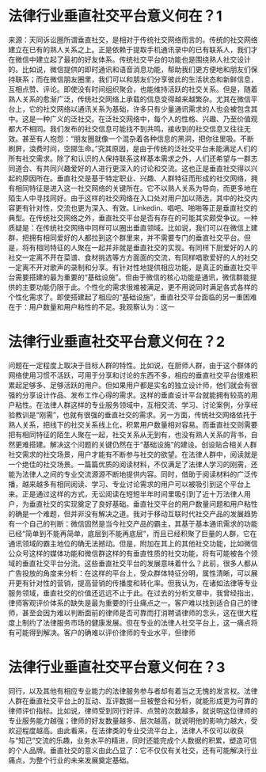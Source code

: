 # 法律行业垂直社交平台意义何在？1

来源：天同诉讼圈所谓垂直社交，是相对于传统社交网络而言的。传统的社交网络建立在已有的熟人关系之上。正是依赖于提取手机通讯录中的已有联系人，我们才在微信中建立起了最初的好友体系。传统社交平台的功能也是围绕熟人社交设计的。比如说，微信提供的即时通讯和语音消息功能，帮助我们更方便地和朋友们保持联系；而在微信朋友圈里，我们可以和朋友们分享彼此的生活状态和新鲜信息，互相点赞、评论。即使没有时间组织聚会，也能维持活跃的社交关系。但是，随着熟人关系的愈渐广泛，传统社交网络上承载的信息变得越来越繁杂。尤其在微信平台上，它的社交网络以通讯关系为基础，许多只有少量通讯需求的人也会被包含其中。这是一种广义的泛社交。在泛社交网络中，每个人的性格、兴趣、乃至价值观都大不相同。我们发布的社交信息可能找不到共鸣，接收到的社交信息又往往无效。甚至有人抱怨：“朋友圈就像一个混杂着各种信息的黑洞，把你往里吸。不断刷屏，浪费时间，空掷生命。”究其原因，是由于传统的泛社交平台未能满足人们的所有社交需求。除了和认识的人保持联系这样基本需求之外，人们还希望与一群志同道合、有共同兴趣爱好的人进行更深入的讨论和交流。这也正是垂直社交得以兴起的原因所在。垂直社交是基于特定职业、兴趣、人群特征而形成的社交网络，拥有相同特征是进入这一社交网络的关键所在。它不以熟人关系为导向，而更多地在陌生人中寻找同好。由于这样的社交网络在入口处对用户加以筛选，其中的社交内容更有针对性，交流也更为深入、有效。Linkedin、唱吧、啪啪等正是垂直社交的典型。在传统社交网络之外，垂直社交平台是否有存在的可能其实颇受争议。一种质疑是：在传统社交网络中同样可以圈出垂直领域。比如说，我们可以在微信上建群，把拥有相同爱好的人都拉到这个群里来，并不需要专门的垂直社交平台。但是，将有相同特征的人聚在一起并非就是垂直社交的实现。有同样下厨爱好的人的社交一定离不开在菜谱、食材挑选等方方面面的交流，有同样唱歌爱好的人的社交一定离不开对歌声的录制和分享。有针对性地提供相应功能，是真正的垂直社交平台需要搭建的最为重要的“基础设施”。但由于微信的核心功能是通讯，微信群能提供的主要功能仍限于此。个性化的需求很难被满足，更不用说同时满足各式各样的个性化需求了。即使搭建起了相应的“基础设施”，垂直社交平台面临的另一重困难在于：用户数量和用户粘性的不足。我观察认为：这一

# 法律行业垂直社交平台意义何在？2

问题在一定程度上取决于目标人群的特性。比如说，在厨师人群，由于这个群体的网络使用习惯不活跃，可用于分享和讨论的东西不多，相应的垂直社交平台很难积累起足够多、足够活跃的用户。但如果用户都是实名的独立设计师，他们就会有很强的分享设计作品、发布工作心得的需求。这样的垂直设计平台就能拥有较高的用户粘性。在法律人群这样的专业服务领域中，互相交流、学习、讨论案例，分享经验教训是“刚需”，也就有很强的垂直社交的需求。另一方面，传统社交网络依托于熟人关系，把线下的社交关系线上化，积累用户数量相对容易。而垂直社交则需要把有相同特征的陌生人聚在一起，社交关系从无到有，也没有熟人关系的背书，自然更难搭建。解决这个问题的关键仍然在于“基础设施”的建设。创设贴合相关人群社交需求的社交场景，用户才能有不断参与社交的欲望。在法律人群中，阅读就是一个绝佳的社交场景。一篇篇优质的阅读材料，不仅满足了法律人学习的刚需，还能为法律人之间的专业交流源源不断地提供内容。同时，借助于阅读材料的广泛传播，越来越多有相同阅读、学习、专业讨论需求的用户可以被吸引到这个平台上来。正是通过这样的方式，无讼阅读在短短半年时间里吸引到了近十万法律人用户，为垂直社交的实现奠定了良好基础。垂直社交平台的用户数量问题和用户粘性的确是一个难题，但并非没有解决之道。我对于移动互联时代社交产品的发展趋势有一个自己的判断：微信固然是当今社交产品的霸主，其基于基本通讯需求的功能已经“简单到不能再简单，底层到不能再底层”，而且已经积聚了巨量的人群，它在通讯领域的霸主地位的确无法撼动。但是，附加在其上的其他社交功能，比如微信公众号这样的媒体功能和微信群这样的有垂直性质的社交功能，将有可能被各个领域的垂直社交平台分流。这些垂直社交平台的发展意味着什么？此前，很多人都从广告投放的角度来分析：在这样的平台上，受众群体特征分明，属性清晰，可以展开更有针对性的营销，提高营销的传播度和转化率。但我认为，在诸如法律等专业服务领域，垂直社交的价值还远远不止于此。在过去的分析文章中，我曾经指出，律师客观评价体系的缺失是最为重要的行业痛点之一。客户难以找到适合自己的律师，甚至会因为难以判断面前的律师是否可靠而打消聘请律师的念头，这在很大程度上制约了法律服务市场的健康发展。但在专业的法律人社交平台上，这一痛点将有可能得到解决。客户的确难以评价律师的专业水平，但律师

# 法律行业垂直社交平台意义何在？3

同行，以及其他有相应专业能力的法律服务参与者却有着当之无愧的发言权。法律人群在垂直社交平台上的互动、互评数据一旦被整合和分析，就能形成更为可靠的律师评价指标。比如说，律师受到同行好评、点赞的次数越多，就说明这位律师的专业服务能力越强；律师的好友数量越多、层次越高，就说明他的影响力越大，受欢迎程度越高。由此看来，在法律类的专业交流平台上，法律人不仅可以收获与“知己”交流的乐趣，业务水平的精进，同时还能完成个人数据的积累，塑造可信的个人品牌。垂直社交的意义由此凸显了：它不仅仅有关社交，还有可能解决行业痛点，为整个行业的未来发展奠定基础。

